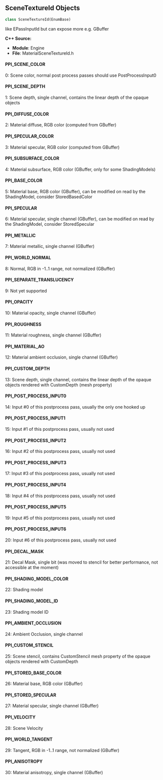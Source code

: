 ## SceneTextureId Objects

```python
class SceneTextureId(EnumBase)
```

like EPassInputId but can expose more e.g. GBuffer

**C++ Source:**

- **Module**: Engine
- **File**: MaterialSceneTextureId.h

<a id="unreal.SceneTextureId.PPI_SCENE_COLOR"></a>

#### PPI_SCENE_COLOR

0: Scene color, normal post process passes should use PostProcessInput0

<a id="unreal.SceneTextureId.PPI_SCENE_DEPTH"></a>

#### PPI_SCENE_DEPTH

1: Scene depth, single channel, contains the linear depth of the opaque objects

<a id="unreal.SceneTextureId.PPI_DIFFUSE_COLOR"></a>

#### PPI_DIFFUSE_COLOR

2: Material diffuse, RGB color (computed from GBuffer)

<a id="unreal.SceneTextureId.PPI_SPECULAR_COLOR"></a>

#### PPI_SPECULAR_COLOR

3: Material specular, RGB color (computed from GBuffer)

<a id="unreal.SceneTextureId.PPI_SUBSURFACE_COLOR"></a>

#### PPI_SUBSURFACE_COLOR

4: Material subsurface, RGB color (GBuffer, only for some ShadingModels)

<a id="unreal.SceneTextureId.PPI_BASE_COLOR"></a>

#### PPI_BASE_COLOR

5: Material base, RGB color (GBuffer), can be modified on read by the ShadingModel, consider StoredBasedColor

<a id="unreal.SceneTextureId.PPI_SPECULAR"></a>

#### PPI_SPECULAR

6: Material specular, single channel (GBuffer), can be modified on read by the ShadingModel, consider StoredSpecular

<a id="unreal.SceneTextureId.PPI_METALLIC"></a>

#### PPI_METALLIC

7: Material metallic, single channel (GBuffer)

<a id="unreal.SceneTextureId.PPI_WORLD_NORMAL"></a>

#### PPI_WORLD_NORMAL

8: Normal, RGB in -1..1 range, not normalized (GBuffer)

<a id="unreal.SceneTextureId.PPI_SEPARATE_TRANSLUCENCY"></a>

#### PPI_SEPARATE_TRANSLUCENCY

9: Not yet supported

<a id="unreal.SceneTextureId.PPI_OPACITY"></a>

#### PPI_OPACITY

10: Material opacity, single channel (GBuffer)

<a id="unreal.SceneTextureId.PPI_ROUGHNESS"></a>

#### PPI_ROUGHNESS

11: Material roughness, single channel (GBuffer)

<a id="unreal.SceneTextureId.PPI_MATERIAL_AO"></a>

#### PPI_MATERIAL_AO

12: Material ambient occlusion, single channel (GBuffer)

<a id="unreal.SceneTextureId.PPI_CUSTOM_DEPTH"></a>

#### PPI_CUSTOM_DEPTH

13: Scene depth, single channel, contains the linear depth of the opaque objects rendered with CustomDepth (mesh property)

<a id="unreal.SceneTextureId.PPI_POST_PROCESS_INPUT0"></a>

#### PPI_POST_PROCESS_INPUT0

14: Input #0 of this postprocess pass, usually the only one hooked up

<a id="unreal.SceneTextureId.PPI_POST_PROCESS_INPUT1"></a>

#### PPI_POST_PROCESS_INPUT1

15: Input #1 of this postprocess pass, usually not used

<a id="unreal.SceneTextureId.PPI_POST_PROCESS_INPUT2"></a>

#### PPI_POST_PROCESS_INPUT2

16: Input #2 of this postprocess pass, usually not used

<a id="unreal.SceneTextureId.PPI_POST_PROCESS_INPUT3"></a>

#### PPI_POST_PROCESS_INPUT3

17: Input #3 of this postprocess pass, usually not used

<a id="unreal.SceneTextureId.PPI_POST_PROCESS_INPUT4"></a>

#### PPI_POST_PROCESS_INPUT4

18: Input #4 of this postprocess pass, usually not used

<a id="unreal.SceneTextureId.PPI_POST_PROCESS_INPUT5"></a>

#### PPI_POST_PROCESS_INPUT5

19: Input #5 of this postprocess pass, usually not used

<a id="unreal.SceneTextureId.PPI_POST_PROCESS_INPUT6"></a>

#### PPI_POST_PROCESS_INPUT6

20: Input #6 of this postprocess pass, usually not used

<a id="unreal.SceneTextureId.PPI_DECAL_MASK"></a>

#### PPI_DECAL_MASK

21: Decal Mask, single bit (was moved to stencil for better performance, not accessible at the moment)

<a id="unreal.SceneTextureId.PPI_SHADING_MODEL_COLOR"></a>

#### PPI_SHADING_MODEL_COLOR

22: Shading model

<a id="unreal.SceneTextureId.PPI_SHADING_MODEL_ID"></a>

#### PPI_SHADING_MODEL_ID

23: Shading model ID

<a id="unreal.SceneTextureId.PPI_AMBIENT_OCCLUSION"></a>

#### PPI_AMBIENT_OCCLUSION

24: Ambient Occlusion, single channel

<a id="unreal.SceneTextureId.PPI_CUSTOM_STENCIL"></a>

#### PPI_CUSTOM_STENCIL

25: Scene stencil, contains CustomStencil mesh property of the opaque objects rendered with CustomDepth

<a id="unreal.SceneTextureId.PPI_STORED_BASE_COLOR"></a>

#### PPI_STORED_BASE_COLOR

26: Material base, RGB color (GBuffer)

<a id="unreal.SceneTextureId.PPI_STORED_SPECULAR"></a>

#### PPI_STORED_SPECULAR

27: Material specular, single channel (GBuffer)

<a id="unreal.SceneTextureId.PPI_VELOCITY"></a>

#### PPI_VELOCITY

28: Scene Velocity

<a id="unreal.SceneTextureId.PPI_WORLD_TANGENT"></a>

#### PPI_WORLD_TANGENT

29: Tangent, RGB in -1..1 range, not normalized (GBuffer)

<a id="unreal.SceneTextureId.PPI_ANISOTROPY"></a>

#### PPI_ANISOTROPY

30: Material anisotropy, single channel (GBuffer)

<a id="unreal.SpeedTreeGeometryType"></a>